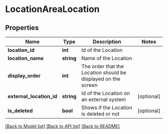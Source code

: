 # LocationAreaLocation

## Properties
Name | Type | Description | Notes
------------ | ------------- | ------------- | -------------
**location_id** | **int** | Id of the Location | 
**location_name** | **string** | Name of the Location | 
**display_order** | **int** | The order that the Location should be displayed on the screen | 
**external_location_id** | **string** | Id of the Location on an external system | [optional] 
**is_deleted** | **bool** | Shows if the Location is deleted or not | [optional] 

[[Back to Model list]](../README.md#documentation-for-models) [[Back to API list]](../README.md#documentation-for-api-endpoints) [[Back to README]](../README.md)


